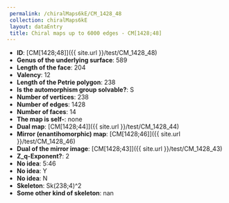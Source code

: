 ```yaml
--- 
 permalink: /chiralMaps6kE/CM_1428_48 
 collection: chiralMaps6kE
 layout: dataEntry
 title: Chiral maps up to 6000 edges - CM[1428;48]
---
```


- **ID**: [CM[1428;48]]({{ site.url }}/test/CM_1428_48)
- **Genus of the underlying surface**: 589
- **Length of the face**: 204
- **Valency**: 12
- **Length of the Petrie polygon**: 238
- **Is the automorphism group solvable?**: S
- **Number of vertices**: 238
- **Number of edges**: 1428
- **Number of faces**: 14
- **The map is self-**: none
- **Dual map**: [CM[1428;44]]({{ site.url }}/test/CM_1428_44)
- **Mirror (enantihomorphic) map**: [CM[1428;46]]({{ site.url }}/test/CM_1428_46)
- **Dual of the mirror image**: [CM[1428;43]]({{ site.url }}/test/CM_1428_43)
- **Z_q-Exponent?**: 2
- **No idea**:  5:46
- **No idea**: Y
- **No idea**: N
- **Skeleton**: Sk(238;4)^2
- **Some other kind of skeleton**: nan
